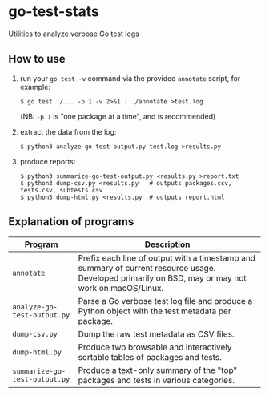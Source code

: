 # go-test-stats
Utilities to analyze verbose Go test logs

## How to use

1. run your `go test -v` command via the provided `annotate` script,
   for example:

   ```
   $ go test ./... -p 1 -v 2>&1 | ./annotate >test.log
   ```

   (NB: `-p 1` is "one package at a time", and is recommended)

2. extract the data from the log:

   ```
   $ python3 analyze-go-test-output.py test.log >results.py
   ```

3. produce reports:

   ```
   $ python3 summarize-go-test-output.py <results.py >report.txt
   $ python3 dump-csv.py <results.py   # outputs packages.csv, tests.csv, subtests.csv
   $ python3 dump-html.py <results.py  # outputs report.html

## Explanation of programs

| Program                       | Description                                                                                                                                        |
|-------------------------------|----------------------------------------------------------------------------------------------------------------------------------------------------|
| `annotate`                    | Prefix each line of output with a timestamp and summary of current resource usage. Developed primarily on BSD, may or may not work on macOS/Linux. |
| `analyze-go-test-output.py`   | Parse a Go verbose test log file and produce a Python object with the test metadata per package.                                                   |
| `dump-csv.py`                 | Dump the raw test metadata as CSV files.                                                                                                           |
| `dump-html.py`                | Produce two browsable and interactively sortable tables of packages and tests.                                                                     |
| `summarize-go-test-output.py` | Produce a text-only summary of the "top" packages and tests in various categories.                                                                 |
